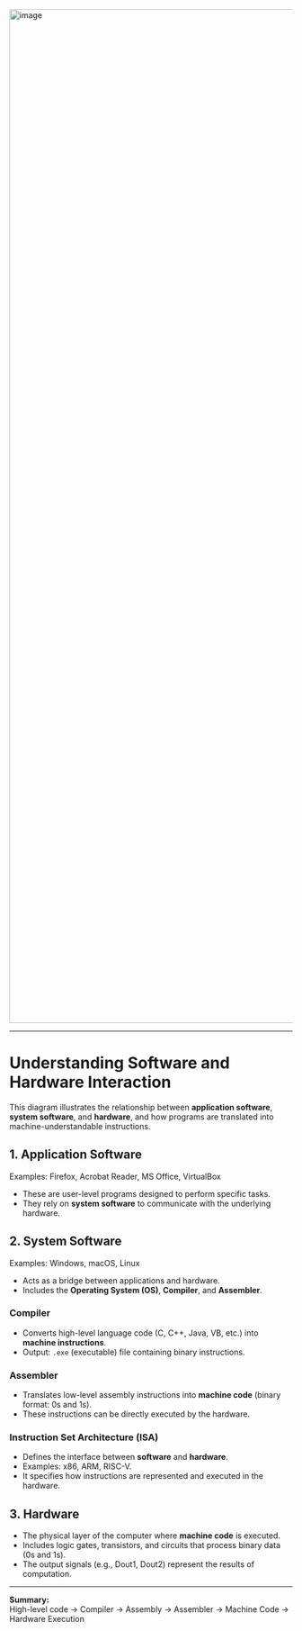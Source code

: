 <img width="2889" height="1801" alt="image" src="https://github.com/user-attachments/assets/bbd9ddca-cbe6-4bdf-a84c-e4d7a39ef0ea" />


---
# Understanding Software and Hardware Interaction

This diagram illustrates the relationship between **application software**, **system software**, and **hardware**, and how programs are translated into machine-understandable instructions.

## 1. Application Software
Examples: Firefox, Acrobat Reader, MS Office, VirtualBox  
- These are user-level programs designed to perform specific tasks.  
- They rely on **system software** to communicate with the underlying hardware.

## 2. System Software
Examples: Windows, macOS, Linux  
- Acts as a bridge between applications and hardware.  
- Includes the **Operating System (OS)**, **Compiler**, and **Assembler**.

### Compiler
- Converts high-level language code (C, C++, Java, VB, etc.) into **machine instructions**.  
- Output: `.exe` (executable) file containing binary instructions.

### Assembler
- Translates low-level assembly instructions into **machine code** (binary format: 0s and 1s).  
- These instructions can be directly executed by the hardware.

### Instruction Set Architecture (ISA)
- Defines the interface between **software** and **hardware**.  
- Examples: x86, ARM, RISC-V.  
- It specifies how instructions are represented and executed in the hardware.

## 3. Hardware
- The physical layer of the computer where **machine code** is executed.  
- Includes logic gates, transistors, and circuits that process binary data (0s and 1s).  
- The output signals (e.g., Dout1, Dout2) represent the results of computation.

---

**Summary:**  
High-level code → Compiler → Assembly → Assembler → Machine Code → Hardware Execution

